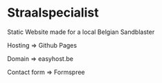 # Straalspecialist
Static Website made for a local Belgian Sandblaster

Hosting => Github Pages

Domain => easyhost.be

Contact form => Formspree
